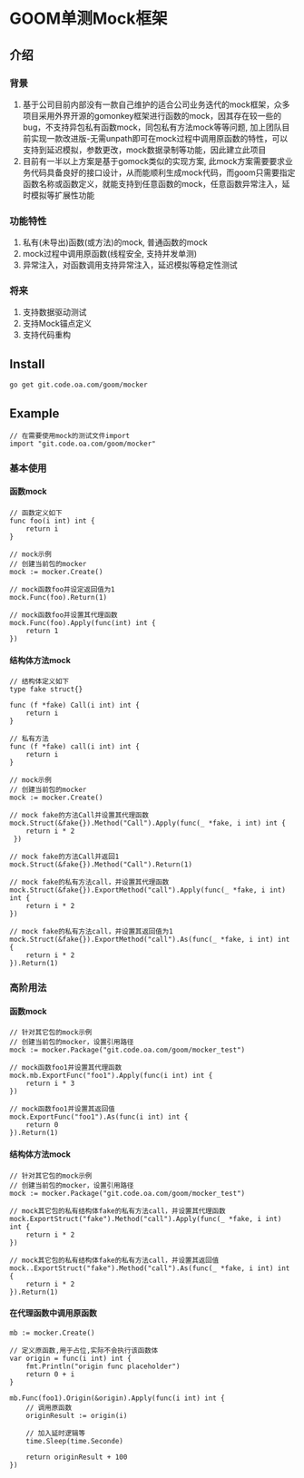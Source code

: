 # GOOM单测Mock框架
## 介绍
### 背景
1. 基于公司目前内部没有一款自己维护的适合公司业务迭代的mock框架，众多项目采用外界开源的gomonkey框架进行函数的mock，因其存在较一些的bug，不支持异包私有函数mock，同包私有方法mock等等问题, 加上团队目前实现一款改进版-无需unpath即可在mock过程中调用原函数的特性，可以支持到延迟模拟，参数更改，mock数据录制等功能，因此建立此项目
2. 目前有一半以上方案是基于gomock类似的实现方案, 此mock方案需要要求业务代码具备良好的接口设计，从而能顺利生成mock代码，而goom只需要指定函数名称或函数定义，就能支持到任意函数的mock，任意函数异常注入，延时模拟等扩展性功能

### 功能特性
1. 私有(未导出)函数(或方法)的mock, 普通函数的mock
2. mock过程中调用原函数(线程安全, 支持并发单测)
3. 异常注入，对函数调用支持异常注入，延迟模拟等稳定性测试

### 将来
1. 支持数据驱动测试
2. 支持Mock锚点定义
3. 支持代码重构

## Install
```bash
go get git.code.oa.com/goom/mocker
```

## Example
```golang
// 在需要使用mock的测试文件import
import "git.code.oa.com/goom/mocker"
```
### 基本使用
#### 函数mock
```golang
// 函数定义如下
func foo(i int) int {
    return i
}

// mock示例
// 创建当前包的mocker
mock := mocker.Create()

// mock函数foo并设定返回值为1
mock.Func(foo).Return(1)

// mock函数foo并设置其代理函数
mock.Func(foo).Apply(func(int) int {
    return 1
})
```

#### 结构体方法mock
```golang
// 结构体定义如下
type fake struct{}

func (f *fake) Call(i int) int {
    return i
}

// 私有方法
func (f *fake) call(i int) int {
    return i
}

// mock示例
// 创建当前包的mocker
mock := mocker.Create()

// mock fake的方法Call并设置其代理函数
mock.Struct(&fake{}).Method("Call").Apply(func(_ *fake, i int) int {
    return i * 2
 })

// mock fake的方法Call并返回1
mock.Struct(&fake{}).Method("Call").Return(1)

// mock fake的私有方法call，并设置其代理函数
mock.Struct(&fake{}).ExportMethod("call").Apply(func(_ *fake, i int) int {
    return i * 2
})

// mock fake的私有方法call，并设置其返回值为1
mock.Struct(&fake{}).ExportMethod("call").As(func(_ *fake, i int) int {
    return i * 2
}).Return(1)
```

### 高阶用法
#### 函数mock
```golang
// 针对其它包的mock示例
// 创建当前包的mocker，设置引用路径
mock := mocker.Package("git.code.oa.com/goom/mocker_test")

// mock函数foo1并设置其代理函数
mock.mb.ExportFunc("foo1").Apply(func(i int) int {
    return i * 3
})

// mock函数foo1并设置其返回值
mock.ExportFunc("foo1").As(func(i int) int {
    return 0
}).Return(1)
```

#### 结构体方法mock
```golang
// 针对其它包的mock示例
// 创建当前包的mocker，设置引用路径
mock := mocker.Package("git.code.oa.com/goom/mocker_test")

// mock其它包的私有结构体fake的私有方法call，并设置其代理函数
mock.ExportStruct("fake").Method("call").Apply(func(_ *fake, i int) int {
    return i * 2
})

// mock其它包的私有结构体fake的私有方法call，并设置其返回值
mock..ExportStruct("fake").Method("call").As(func(_ *fake, i int) int {
    return i * 2
}).Return(1)
```

#### 在代理函数中调用原函数
```golang
mb := mocker.Create()

// 定义原函数,用于占位,实际不会执行该函数体
var origin = func(i int) int {
    fmt.Println("origin func placeholder")
    return 0 + i
}

mb.Func(foo1).Origin(&origin).Apply(func(i int) int {
    // 调用原函数
    originResult := origin(i)

    // 加入延时逻辑等
    time.Sleep(time.Seconde)

    return originResult + 100
})
```